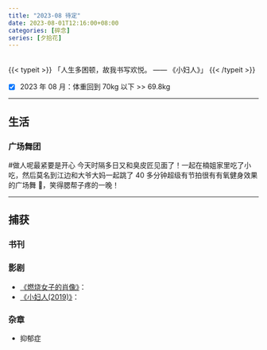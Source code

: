 ```yaml
---
title: "2023-08 待定"
date: 2023-08-01T12:16:00+08:00
categories: [碎念]
series: [夕拾花]
---
```


<br />
{{< typeit >}}
「人生多困顿，故我书写欢悦。 —— 《小妇人》」
{{< /typeit >}}
<br />

- [x] 2023 年 08 月：体重回到 70kg 以下 >> 69.8kg

---

## 生活

### 广场舞团

#做人呢最紧要是开心 今天时隔多日又和臭皮匠见面了！一起在楠姐家里吃了小吃，然后莫名到江边和大爷大妈一起跳了 40 多分钟超级有节拍很有有氧健身效果的广场舞 💃，笑得腮帮子疼的一晚！

---

## 捕获

### 书刊

### 影剧

- [《燃烧女子的肖像》](https://movie.douban.com/subject/30257175/)：
- [《小妇人(2019)》](https://movie.douban.com/subject/26348103/)：

### 杂章

- 抑郁症
